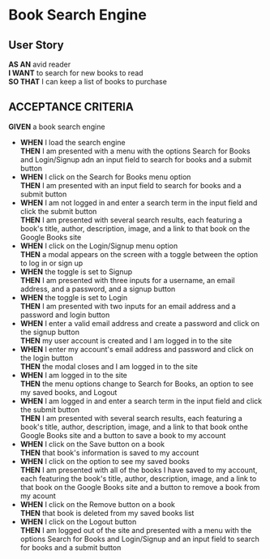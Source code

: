 # Book Search Engine

## User Story
**AS AN** avid reader<br>
**I WANT** to search for new books to read<br>
**SO THAT** I can keep a list of books to purchase

## ACCEPTANCE CRITERIA
**GIVEN** a book search engine
- **WHEN** I load the search engine<br>
**THEN** I am presented with a menu with the options Search for Books and Login/Signup adn an input field to search for books and a submit button
- **WHEN** I click on the Search for Books menu option<br>
**THEN** I am presented with an input field to search for books and a submit button
- **WHEN** I am not logged in and enter a search term in the input field and click the submit button<br>
**THEN** I am presented with several search results, each featuring a book's title, author, description, image, and a link to that book on the Google Books site
- **WHEN** I click on the Login/Signup menu option<br>
**THEN** a modal appears on the screen with a toggle between the option to log in or sign up
- **WHEN** the toggle is set to Signup<br>
**THEN** I am presented with three inputs for a username, an email address, and a password, and a signup button
- **WHEN** the toggle is set to Login<br>
**THEN** I am presented with two inputs for an email address and a password and login button
- **WHEN** I enter a valid email address and create a password and click on the signup button<br>
**THEN** my user account is created and I am logged in to the site
- **WHEN** I enter my account's email address and password and click on the login button<br>
**THEN** the modal closes and I am logged in to the site
- **WHEN** I am logged in to the site<br>
**THEN** the menu options change to Search for Books, an option to see my saved books, and Logout
- **WHEN** I am logged in and enter a search term in the input field and click the submit button<br>
**THEN** I am presented with several search results, each featuring a book's title, author, description, image, and a link to that book onthe Google Books site and a button to save a book to my account
- **WHEN** I click on the Save button on a book<br>
**THEN** that book's information is saved to my account
- **WHEN** I click on the option to see my saved books<br>
**THEN** I am presented with all of the books I have saved to my account, each featuring the book's title, author, description, image, and a link to that book on the Google Books site and a button to remove a book from my acount
- **WHEN** I click on the Remove button on a book<br>
**THEN** that book is deleted from my saved books list
- **WHEN** I click on the Logout button<br>
**THEN** I am logged out of the site and presented with a menu with the options Search for Books and Login/Signup and an input field to search for books and a submit button